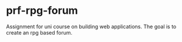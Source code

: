 # prf-rpg-forum
Assignment for uni course on building web applications. The goal is to create an rpg based forum.
